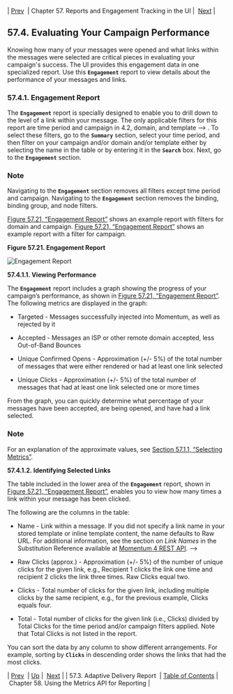 | [Prev](web-ui.reports.adaptive.delivery)  | Chapter 57. Reports and Engagement Tracking in the UI |  [Next](reporting_metrics) |

## 57.4. Evaluating Your Campaign Performance

Knowing how many of your messages were opened and what links within the messages were selected are critical pieces in evaluating your campaign's success. The UI provides this engagement data in one specialized report. Use this **`Engagement`** report to view details about the performance of your messages and links.

### 57.4.1. Engagement Report

The **`Engagement`**  report is specially designed to enable you to drill down to the level of a link within your message. The only applicable filters for this report are time period and campaign in 4.2, domain, and template --> . To select these filters, go to the **`Summary`** section, select your time period, and then filter on your campaign and/or domain and/or template either by selecting the name in the table or by entering it in the **`Search`** box. Next, go to the **`Engagement`**  section.

### Note

Navigating to the **`Engagement`**  section removes all filters except time period and campaign. Navigating to the **`Engagement`**  section removes the binding, binding group, and node filters.

[Figure 57.21, “Engagement Report”](web-ui.reports.evaluating.campaign.performance#figure_engagement_report "Figure 57.21. Engagement Report") shows an example report with filters for domain and campaign. [Figure 57.21, “Engagement Report”](web-ui.reports.evaluating.campaign.performance#figure_engagement_report "Figure 57.21. Engagement Report") shows an example report with a filter for campaign.

<a name="figure_engagement_report"></a>

**Figure 57.21. Engagement Report**

![Engagement Report](https://support.messagesystems.com/docs/web-momo4/images/engagement_report.png)

**57.4.1.1. Viewing Performance**

The **`Engagement`** report includes a graph showing the progress of your campaign’s performance, as shown in [Figure 57.21, “Engagement Report”](web-ui.reports.evaluating.campaign.performance#figure_engagement_report "Figure 57.21. Engagement Report"). The following metrics are displayed in the graph:

*   Targeted - Messages successfully injected into Momentum, as well as rejected by it

*   Accepted - Messages an ISP or other remote domain accepted, less Out-of-Band Bounces

*   Unique Confirmed Opens - Approximation (+/- 5%) of the total number of messages that were either rendered or had at least one link selected

*   Unique Clicks - Approximation (+/- 5%) of the total number of messages that had at least one link selected one or more times

From the graph, you can quickly determine what percentage of your messages have been accepted, are being opened, and have had a link selected.

### Note

For an explanation of the approximate values, see [Section 57.1.1, “Selecting Metrics”](web-ui.reports#web-ui.reports.select.metrics "57.1.1. Selecting Metrics").

**57.4.1.2. Identifying Selected Links**

The table included in the lower area of the **`Engagement`** report, shown in [Figure 57.21, “Engagement Report”](web-ui.reports.evaluating.campaign.performance#figure_engagement_report "Figure 57.21. Engagement Report"), enables you to view how many times a link within your message has been clicked.

The following are the columns in the table:

*   Name - Link within a message. If you did not specify a link name in your stored template or inline template content, the name defaults to Raw URL. For additional information, see the section on *Link Names*       in the Substitution Reference available at [Momentum 4 REST API](https://support.messagesystems.com/docs/web-rest/v1_index.html). -->

*   Raw Clicks (approx.) - Approximation (+/- 5%) of the number of unique clicks for the given link, e.g., Recipient 1 clicks the link one time and recipient 2 clicks the link three times. Raw Clicks equal two.

*   Clicks - Total number of clicks for the given link, including multiple clicks by the same recipient, e.g., for the previous example, Clicks equals four.

*   Total - Total number of clicks for the given link (i.e., Clicks) divided by Total Clicks for the time period and/or campaign filters applied. Note that Total Clicks is not listed in the report.

You can sort the data by any column to show different arrangements. For example, sorting by **`Clicks`** in descending order shows the links that had the most clicks.

| [Prev](web-ui.reports.adaptive.delivery)  | [Up](web-ui.reports) |  [Next](reporting_metrics) |
| 57.3. Adaptive Delivery Report  | [Table of Contents](index) |  Chapter 58. Using the Metrics API for Reporting |

